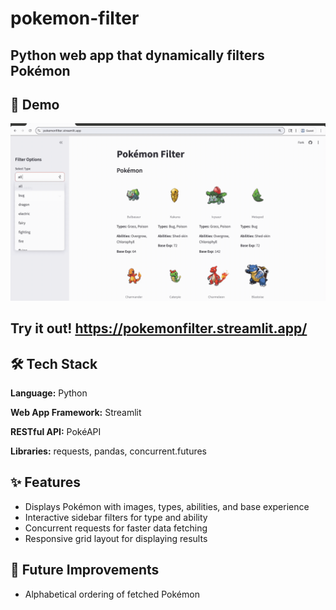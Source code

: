 # pokemon-filter
Python web app that dynamically filters Pokémon
---

## 🎥 Demo
![App Demo](pokemonfilterdemo.gif)

## Try it out! https://pokemonfilter.streamlit.app/

## 🛠️ Tech Stack
**Language:** Python

**Web App Framework:** Streamlit

**RESTful API:** PokéAPI

**Libraries:** requests, pandas, concurrent.futures

## ✨ Features
- Displays Pokémon with images, types, abilities, and base experience
- Interactive sidebar filters for type and ability
- Concurrent requests for faster data fetching
- Responsive grid layout for displaying results

## 🔮 Future Improvements
- Alphabetical ordering of fetched Pokémon
